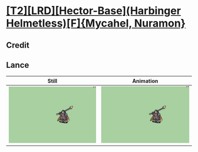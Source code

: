 # [\[T2\]\[LRD\]\[Hector-Base\]\(Harbinger Helmetless\)\[F\]{Mycahel, Nuramon}](../)

## Credit


	
## Lance

| Still | Animation |
| :---: | :-------: |
| ![Lance still](./Lance_000.png) | ![Lance animation](./Lance.gif) |
